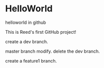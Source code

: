 # HelloWorld
helloworld in github

This is Reed's first GitHub project!

create a dev branch.

master branch modify.
delete the dev branch.

create a feature1 branch.
